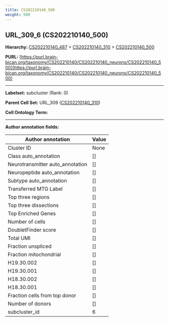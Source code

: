 ```yaml
---
title: CS202210140_500
weight: 500
---
```

## URL_309_6 (CS202210140_500)
<b>Hierarchy: </b>
[CS202210140_487](../CS202210140_487) >
[CS202210140_310](../CS202210140_310) >
[CS202210140_500](../CS202210140_500)

**PURL:** [https://purl.brain-bican.org/taxonomy/CS202210140/CS202210140_neurons/CS202210140_500](https://purl.brain-bican.org/taxonomy/CS202210140/CS202210140_neurons/CS202210140_500)

---


**Labelset:** subcluster (Rank: 0)

**Parent Cell Set:** URL_309 ([CS202210140_310](../CS202210140_310))



**Cell Ontology Term:** 

[MARKER GENES.]: #


---

[TRANSFERRED ANNOTATIONS.]: #


[AUTHOR ANNOTATION FIELDS.]: #


**Author annotation fields:**

| Author annotation | Value |
|-------------------|-------|
|Cluster ID|None|
|Class auto_annotation|[]|
|Neurotransmitter auto_annotation|[]|
|Neuropeptide auto_annotation|[]|
|Subtype auto_annotation|[]|
|Transferred MTG Label|[]|
|Top three regions|[]|
|Top three dissections|[]|
|Top Enriched Genes|[]|
|Number of cells|[]|
|DoubletFinder score|[]|
|Total UMI|[]|
|Fraction unspliced|[]|
|Fraction mitochondrial|[]|
|H19.30.002|[]|
|H19.30.001|[]|
|H18.30.002|[]|
|H18.30.001|[]|
|Fraction cells from top donor|[]|
|Number of donors|[]|
|subcluster_id|6|
